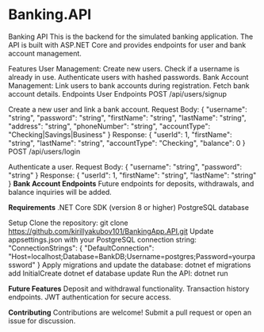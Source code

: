 # Banking.API

Banking API
This is the backend for the simulated banking application. The API is built with ASP.NET Core and provides endpoints for user and bank account management.

Features
User Management:
Create new users.
Check if a username is already in use.
Authenticate users with hashed passwords.
Bank Account Management:
Link users to bank accounts during registration.
Fetch bank account details.
Endpoints
User Endpoints
POST /api/users/signup

Create a new user and link a bank account.
Request Body:
{
  "username": "string",
  "password": "string",
  "firstName": "string",
  "lastName": "string",
  "address": "string",
  "phoneNumber": "string",
  "accountType": "Checking|Savings|Business"
}
Response:
{
  "userId": 1,
  "firstName": "string",
  "lastName": "string",
  "accountType": "Checking",
  "balance": 0
}
POST /api/users/login

Authenticate a user.
Request Body:
{
  "username": "string",
  "password": "string"
}
Response:
{
  "userId": 1,
  "firstName": "string",
  "lastName": "string"
}
**Bank Account Endpoints**
Future endpoints for deposits, withdrawals, and balance inquiries will be added.

**Requirements**
.NET Core SDK (version 8 or higher)
PostgreSQL database

Setup
Clone the repository:
git clone https://github.com/kirillyakubov101/BankingApp.API.git
Update appsettings.json with your PostgreSQL connection string:
"ConnectionStrings": {
    "DefaultConnection": "Host=localhost;Database=BankDB;Username=postgres;Password=yourpassword"
}
Apply migrations and update the database:
dotnet ef migrations add InitialCreate
dotnet ef database update
Run the API:
dotnet run

**Future Features**
Deposit and withdrawal functionality.
Transaction history endpoints.
JWT authentication for secure access.

**Contributing**
Contributions are welcome! Submit a pull request or open an issue for discussion.

